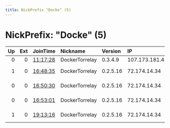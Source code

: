 ```yaml
---
title: NickPrefix "Docke" (5)
---
```


# NickPrefix: "Docke" (5)

|   Up |   Ext | JoinTime                                                                                            | Nickname       | Version   | IP             | AS                     | CC   |   ORp |   Dirp | OS    | Contact   |   eFamMembers |
|-----:|------:|:----------------------------------------------------------------------------------------------------|:---------------|:----------|:---------------|:-----------------------|:-----|------:|-------:|:------|:----------|--------------:|
|    0 |     0 | [11:17:28](https://metrics.torproject.org/rs.html#details/E24BFC8997581B3B710C9DCE22361C07867F4910) | DockerTorrelay | 0.3.4.9   | 107.173.181.49 | ColoCrossing           | us   |  9001 |      0 | Linux | Anonymous |             1 |
|    1 |     0 | [16:48:35](https://metrics.torproject.org/rs.html#details/AD1B1201DD5A5954CF1ED0A593B018691921C49F) | DockerTorrelay | 0.2.5.16  | 72.174.14.34   | Charter Communications | us   |  9001 |      0 | Linux | Anonymous |             1 |
|    0 |     0 | [16:50:30](https://metrics.torproject.org/rs.html#details/FD6699EB9C442C295A80BB4255D2D5EA148F9C78) | DockerTorrelay | 0.2.5.16  | 72.174.14.34   | Charter Communications | us   |  9001 |      0 | Linux | Anonymous |             1 |
|    0 |     0 | [16:53:01](https://metrics.torproject.org/rs.html#details/C2231C517F2C9325A310F16480AEC302E7FBB211) | DockerTorrelay | 0.2.5.16  | 72.174.14.34   | Charter Communications | us   |  9001 |      0 | Linux | Anonymous |             1 |
|    1 |     0 | [19:13:16](https://metrics.torproject.org/rs.html#details/20CD05971DDFF8C03E4CA20D7B48DE54875E6970) | DockerTorrelay | 0.2.5.16  | 72.174.14.34   | Charter Communications | us   |  9001 |      0 | Linux | Anonymous |             1 |
